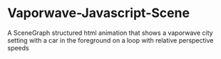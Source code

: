 # Vaporwave-Javascript-Scene

A SceneGraph structured html animation that shows a vaporwave city setting with a car in the foreground on a loop with relative perspective speeds
